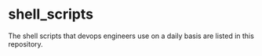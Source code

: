 # shell_scripts
The shell scripts that devops engineers use on a daily basis are listed in this repository.
